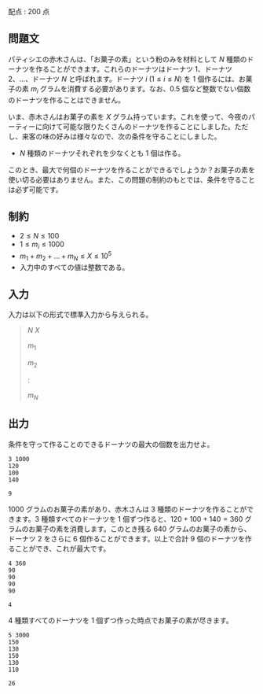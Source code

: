 配点 : $200$ 点

## 問題文

パティシエの赤木さんは、「お菓子の素」という粉のみを材料として $N$ 種類のドーナツを作ることができます。これらのドーナツはドーナツ $1$、ドーナツ $2$、$...$、ドーナツ $N$ と呼ばれます。ドーナツ $i$ $(1 \leq i \leq N)$ を $1$ 個作るには、お菓子の素 $m_i$ グラムを消費する必要があります。なお、$0.5$ 個など整数でない個数のドーナツを作ることはできません。

いま、赤木さんはお菓子の素を $X$ グラム持っています。これを使って、今夜のパーティーに向けて可能な限りたくさんのドーナツを作ることにしました。ただし、来客の味の好みは様々なので、次の条件を守ることにしました。

- $N$ 種類のドーナツそれぞれを少なくとも $1$ 個は作る。

このとき、最大で何個のドーナツを作ることができるでしょうか？お菓子の素を使い切る必要はありません。また、この問題の制約のもとでは、条件を守ることは必ず可能です。

## 制約

- $2 \leq N \leq 100$
- $1 \leq m_i \leq 1000$
- $m_1 + m_2 + ... + m_N \leq X \leq 10^5$
- 入力中のすべての値は整数である。

## 入力

入力は以下の形式で標準入力から与えられる。

> $N$ $X$
> 
> $m_1$
> 
> $m_2$
> 
> $:$
> 
> $m_N$

## 出力

条件を守って作ることのできるドーナツの最大の個数を出力せよ。

```input1
3 1000
120
100
140
```

```output1
9
```

$1000$ グラムのお菓子の素があり、赤木さんは $3$ 種類のドーナツを作ることができます。$3$ 種類すべてのドーナツを $1$ 個ずつ作ると、$120 + 100 + 140 = 360$ グラムのお菓子の素を消費します。このとき残る $640$ グラムのお菓子の素から、ドーナツ $2$ をさらに $6$ 個作ることができます。以上で合計 $9$ 個のドーナツを作ることができ、これが最大です。

```input2
4 360
90
90
90
90
```

```output2
4
```

$4$ 種類すべてのドーナツを $1$ 個ずつ作った時点でお菓子の素が尽きます。

```input3
5 3000
150
130
150
130
110
```

```output3
26
```